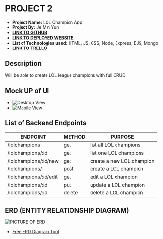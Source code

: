 # PROJECT 2

- **Project Name:** LOL Champion App
- **Project By:** Je Min Yun
- [**LINK TO GITHUB**](https://github.com/alwaysblue21/Project-2)
- [**LINK TO DEPLOYED WEBSITE**](https://project2-kale-a5g6.onrender.com/)
- **List of Technologies used:** HTML, JS, CSS, Node, Express, EJS, Mongo
- [**LINK TO TRELLO**](https://trello.com/b/Fuv79Y6m/project2)

## Description

Will be able to create LOL league champions with full CRUD

## Mock UP of UI

- ![Desktop View](https://i.imgur.com/WSbvaU6_d.jpg?maxwidth=520&shape=thumb&fidelity=high)
- ![Mobile View](https://i.imgur.com/WSbvaU6_d.jpg?maxwidth=520&shape=thumb&fidelity=high)

## List of Backend Endpoints

| ENDPOINT | METHOD | PURPOSE |
|----------|--------|---------|
| /lolchampions | get | list all LOL champions |
| /lolchampions/:id | get | list one LOL champions |
| /lolchampions/:id/new | get | create a new LOL champion |
| /lolchampions/ | post | create a LOL champion |
| /lolchampions/:id/edit | get | edit a LOL champion |
| /lolchampions/:id | put | update a LOL champion |
| /lolchampions/:id | delete | delete a LOL champion |

## ERD (ENTITY RELATIONSHIP DIAGRAM)

![PICTURE OF ERD](http://imgur.com)

- [Free ERD Diagram Tool](https://dbdiagram.io/home)